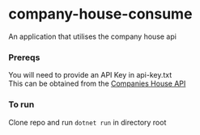 # company-house-consume
An application that utilises the company house api

### Prereqs
You will need to provide an API Key in api-key.txt  
This can be obtained from the [Companies House API](https://developer.companieshouse.gov.uk/api/docs/index.html)

### To run
Clone repo and run `dotnet run` in directory root
